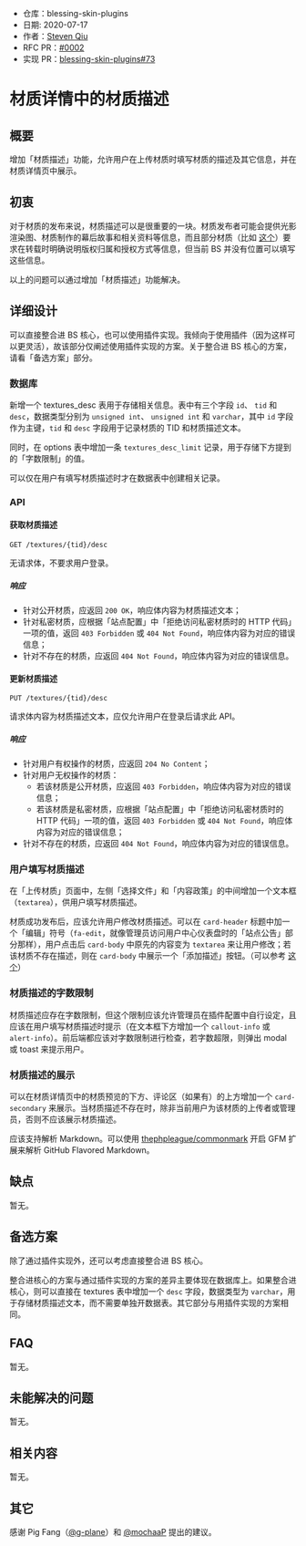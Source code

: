 - 仓库：blessing-skin-plugins
- 日期: 2020-07-17
- 作者：[Steven Qiu](https://github.com/tnqzh123)
- RFC PR：[#0002](https://github.com/bs-community/rfcs/pull/2)
- 实现 PR：[blessing-skin-plugins#73](https://github.com/bs-community/blessing-skin-plugins/pull/73)

# 材质详情中的材质描述

## 概要

增加「材质描述」功能，允许用户在上传材质时填写材质的描述及其它信息，并在材质详情页中展示。

## 初衷

对于材质的发布来说，材质描述可以是很重要的一块。材质发布者可能会提供光影渲染图、材质制作的幕后故事和相关资料等信息，而且部分材质（比如 [这个](https://www.mcbbs.net/thread-1073023-1-1.html)）要求在转载时明确说明版权归属和授权方式等信息，但当前 BS 并没有位置可以填写这些信息。

以上的问题可以通过增加「材质描述」功能解决。

## 详细设计

可以直接整合进 BS 核心，也可以使用插件实现。我倾向于使用插件（因为这样可以更灵活），故该部分仅阐述使用插件实现的方案。关于整合进 BS 核心的方案，请看「备选方案」部分。

### 数据库

新增一个 textures_desc 表用于存储相关信息。表中有三个字段 `id`、 `tid` 和 `desc`，数据类型分别为 `unsigned int`、 `unsigned int` 和 `varchar`，其中 `id` 字段作为主键，`tid` 和 `desc` 字段用于记录材质的 TID 和材质描述文本。

同时，在 options 表中增加一条 `textures_desc_limit` 记录，用于存储下方提到的「字数限制」的值。

可以仅在用户有填写材质描述时才在数据表中创建相关记录。

### API

#### 获取材质描述

```
GET /textures/{tid}/desc
```

无请求体，不要求用户登录。

##### 响应

- 针对公开材质，应返回 `200 OK`，响应体内容为材质描述文本；
- 针对私密材质，应根据「站点配置」中「拒绝访问私密材质时的 HTTP 代码」一项的值，返回 `403 Forbidden` 或 `404 Not Found`，响应体内容为对应的错误信息；
- 针对不存在的材质，应返回 `404 Not Found`，响应体内容为对应的错误信息。

#### 更新材质描述

```
PUT /textures/{tid}/desc
```

请求体内容为材质描述文本，应仅允许用户在登录后请求此 API。

##### 响应

- 针对用户有权操作的材质，应返回 `204 No Content`；
- 针对用户无权操作的材质：
    - 	若该材质是公开材质，应返回 `403 Forbidden`，响应体内容为对应的错误信息；
    - 	若该材质是私密材质，应根据「站点配置」中「拒绝访问私密材质时的 HTTP 代码」一项的值，返回 `403 Forbidden` 或 `404 Not Found`，响应体内容为对应的错误信息；
- 针对不存在的材质，应返回 `404 Not Found`，响应体内容为对应的错误信息。

### 用户填写材质描述

在「上传材质」页面中，左侧「选择文件」和「内容政策」的中间增加一个文本框（`textarea`），供用户填写材质描述。

材质成功发布后，应该允许用户修改材质描述。可以在 `card-header` 标题中加一个「编辑」符号（`fa-edit`，就像管理员访问用户中心仪表盘时的「站点公告」部分那样），用户点击后 `card-body` 中原先的内容变为 `textarea` 来让用户修改；若该材质不存在描述，则在 `card-body` 中展示一个「添加描述」按钮。（可以参考 [这个](https://codepen.io/mochaa/pen/BajqMvQ)）

### 材质描述的字数限制

材质描述应存在字数限制，但这个限制应该允许管理员在插件配置中自行设定，且应该在用户填写材质描述时提示（在文本框下方增加一个 `callout-info` 或 `alert-info`）。前后端都应该对字数限制进行检查，若字数超限，则弹出 modal 或 toast 来提示用户。

### 材质描述的展示

可以在材质详情页中的材质预览的下方、评论区（如果有）的上方增加一个 `card-secondary` 来展示。当材质描述不存在时，除非当前用户为该材质的上传者或管理员，否则不应该展示材质描述。

应该支持解析 Markdown。可以使用 [thephpleague/commonmark](https://github.com/thephpleague/commonmark) 开启 GFM 扩展来解析 GitHub Flavored Markdown。

## 缺点

暂无。

## 备选方案

除了通过插件实现外，还可以考虑直接整合进 BS 核心。

整合进核心的方案与通过插件实现的方案的差异主要体现在数据库上。如果整合进核心，则可以直接在 textures 表中增加一个 `desc` 字段，数据类型为 `varchar`，用于存储材质描述文本，而不需要单独开数据表。其它部分与用插件实现的方案相同。

## FAQ

暂无。

## 未能解决的问题

暂无。

## 相关内容

暂无。

## 其它

感谢 Pig Fang（[@g-plane](https://github.com/g-plane)）和 [@mochaaP](https://github.com/mochaaP) 提出的建议。
